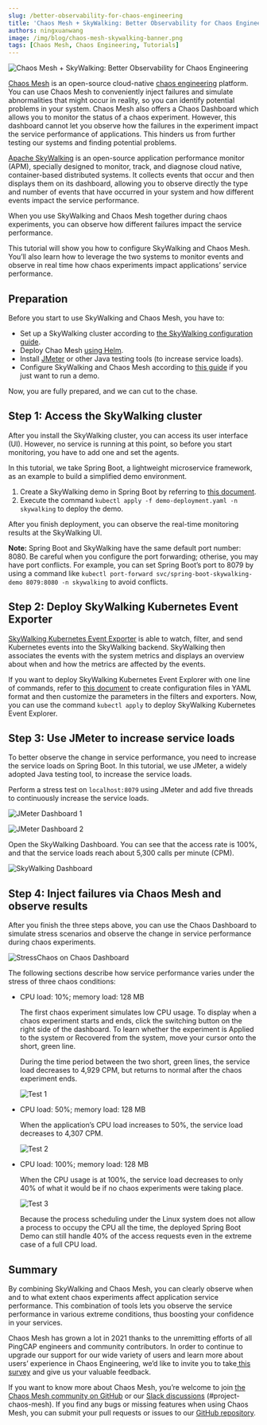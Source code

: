 ```yaml
---
slug: /better-observability-for-chaos-engineering
title: 'Chaos Mesh + SkyWalking: Better Observability for Chaos Engineering'
authors: ningxuanwang
image: /img/blog/chaos-mesh-skywalking-banner.png
tags: [Chaos Mesh, Chaos Engineering, Tutorials]
---
```


![Chaos Mesh + SkyWalking: Better Observability for Chaos Engineering](/img/blog/chaos-mesh-skywalking-banner.png)

[Chaos Mesh](https://github.com/chaos-mesh/chaos-mesh) is an open-source cloud-native [chaos engineering](https://en.wikipedia.org/wiki/Chaos_engineering) platform. You can use Chaos Mesh to conveniently inject failures and simulate abnormalities that might occur in reality, so you can identify potential problems in your system. Chaos Mesh also offers a Chaos Dashboard which allows you to monitor the status of a chaos experiment. However, this dashboard cannot let you observe how the failures in the experiment impact the service performance of applications. This hinders us from further testing our systems and finding potential problems.

<!--truncate-->

[Apache SkyWalking](https://github.com/apache/skywalking) is an open-source application performance monitor (APM), specially designed to monitor, track, and diagnose cloud native, container-based distributed systems. It collects events that occur and then displays them on its dashboard, allowing you to observe directly the type and number of events that have occurred in your system and how different events impact the service performance.

When you use SkyWalking and Chaos Mesh together during chaos experiments, you can observe how different failures impact the service performance.

This tutorial will show you how to configure SkyWalking and Chaos Mesh. You’ll also learn how to leverage the two systems to monitor events and observe in real time how chaos experiments impact applications’ service performance.

## Preparation

Before you start to use SkyWalking and Chaos Mesh, you have to:

- Set up a SkyWalking cluster according to [the SkyWalking configuration guide](https://github.com/apache/skywalking-kubernetes#install).
- Deploy Chao Mesh [using Helm](https://chaos-mesh.org/docs/production-installation-using-helm/).
- Install [JMeter](https://jmeter.apache.org/index.html) or other Java testing tools (to increase service loads).
- Configure SkyWalking and Chaos Mesh according to [this guide](https://github.com/chaos-mesh/chaos-mesh-on-skywalking) if you just want to run a demo.

Now, you are fully prepared, and we can cut to the chase.

## Step 1: Access the SkyWalking cluster

After you install the SkyWalking cluster, you can access its user interface (UI). However, no service is running at this point, so before you start monitoring, you have to add one and set the agents.

In this tutorial, we take Spring Boot, a lightweight microservice framework, as an example to build a simplified demo environment.

1. Create a SkyWalking demo in Spring Boot by referring to [this document](https://github.com/chaos-mesh/chaos-mesh-on-skywalking/blob/master/demo-deployment.yaml).
2. Execute the command `kubectl apply -f demo-deployment.yaml -n skywalking` to deploy the demo.

After you finish deployment, you can observe the real-time monitoring results at the SkyWalking UI.

**Note:** Spring Boot and SkyWalking have the same default port number: 8080. Be careful when you configure the port forwarding; otherise, you may have port conflicts. For example, you can set Spring Boot’s port to 8079 by using a command like `kubectl port-forward svc/spring-boot-skywalking-demo 8079:8080 -n skywalking` to avoid conflicts.

## Step 2: Deploy SkyWalking Kubernetes Event Exporter

[SkyWalking Kubernetes Event Exporter](https://github.com/apache/skywalking-kubernetes-event-exporter) is able to watch, filter, and send Kubernetes events into the SkyWalking backend. SkyWalking then associates the events with the system metrics and displays an overview about when and how the metrics are affected by the events.

If you want to deploy SkyWalking Kubernetes Event Explorer with one line of commands, refer to [this document](https://github.com/chaos-mesh/chaos-mesh-on-skywalking/blob/master/exporter-deployment.yaml) to create configuration files in YAML format and then customize the parameters in the filters and exporters. Now, you can use the command `kubectl apply` to deploy SkyWalking Kubernetes Event Explorer.

## Step 3: Use JMeter to increase service loads

To better observe the change in service performance, you need to increase the service loads on Spring Boot. In this tutorial, we use JMeter, a widely adopted Java testing tool, to increase the service loads.

Perform a stress test on `localhost:8079` using JMeter and add five threads to continuously increase the service loads.

![JMeter Dashboard 1](/img/blog/jmeter-1.png)

![JMeter Dashboard 2](/img/blog/jmeter-2.png)

Open the SkyWalking Dashboard. You can see that the access rate is 100%, and that the service loads reach about 5,300 calls per minute (CPM).

![SkyWalking Dashboard](/img/blog/skywalking-dashboard.png)

## Step 4: Inject failures via Chaos Mesh and observe results

After you finish the three steps above, you can use the Chaos Dashboard to simulate stress scenarios and observe the change in service performance during chaos experiments.

![StressChaos on Chaos Dashboard](/img/blog/chaos-dashboard-stresschaos.png)

The following sections describe how service performance varies under the stress of three chaos conditions:

- CPU load: 10%; memory load: 128 MB

  The first chaos experiment simulates low CPU usage. To display when a chaos experiment starts and ends, click the switching button on the right side of the dashboard. To learn whether the experiment is Applied to the system or Recovered from the system, move your cursor onto the short, green line.

  During the time period between the two short, green lines, the service load decreases to 4,929 CPM, but returns to normal after the chaos experiment ends.

  ![Test 1](/img/blog/cpuload-1.png)

- CPU load: 50%; memory load: 128 MB

  When the application’s CPU load increases to 50%, the service load decreases to 4,307 CPM.

  ![Test 2](/img/blog/cpuload-2.png)

- CPU load: 100%; memory load: 128 MB

  When the CPU usage is at 100%, the service load decreases to only 40% of what it would be if no chaos experiments were taking place.

  ![Test 3](/img/blog/cpuload-3.png)

  Because the process scheduling under the Linux system does not allow a process to occupy the CPU all the time, the deployed Spring Boot Demo can still handle 40% of the access requests even in the extreme case of a full CPU load.

## Summary

By combining SkyWalking and Chaos Mesh, you can clearly observe when and to what extent chaos experiments affect application service performance. This combination of tools lets you observe the service performance in various extreme conditions, thus boosting your confidence in your services.

Chaos Mesh has grown a lot in 2021 thanks to the unremitting efforts of all PingCAP engineers and community contributors. In order to continue to upgrade our support for our wide variety of users and learn more about users’ experience in Chaos Engineering, we’d like to invite you to take[ this survey](https://www.surveymonkey.com/r/X77BCNM) and give us your valuable feedback.

If you want to know more about Chaos Mesh, you’re welcome to join [the Chaos Mesh community on GitHub](https://github.com/chaos-mesh) or our [Slack discussions](https://slack.cncf.io/) (#project-chaos-mesh). If you find any bugs or missing features when using Chaos Mesh, you can submit your pull requests or issues to our [GitHub repository](https://github.com/chaos-mesh/chaos-mesh).
